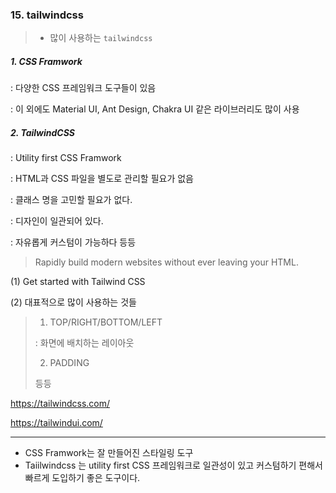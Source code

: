 ### 15.  tailwindcss

> * 많이 사용하는 `tailwindcss`

##### 1. CSS Framwork

: 다양한 CSS 프레임워크 도구들이 있음

: 이 외에도 Material UI, Ant Design, Chakra UI 같은 라이브러리도 많이 사용



##### 2. TailwindCSS

: Utility first CSS Framwork

: HTML과 CSS 파일을 별도로 관리할 필요가 없음 

: 클래스 명을 고민할 필요가 없다. 

: 디자인이 일관되어 있다. 

: 자유롭게 커스텀이 가능하다 등등

> Rapidly build modern websites without ever leaving your HTML.



(1) Get started with Tailwind CSS

(2) 대표적으로 많이 사용하는 것들 

> 1. TOP/RIGHT/BOTTOM/LEFT
>
> : 화면에 배치하는 레이아웃 
>
> 2. PADDING
>
> 등등

https://tailwindcss.com/

https://tailwindui.com/



---

* CSS  Framwork는 잘 만들어진 스타일링 도구 
* Taiilwindcss 는 utility first CSS 프레임워크로 일관성이 있고 커스텀하기 편해서 빠르게 도입하기 좋은 도구이다.



